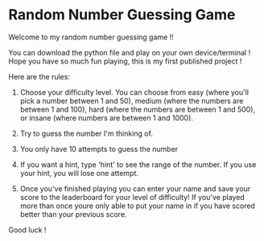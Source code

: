 # Random Number Guessing Game
Welcome to my random number guessing game !!

You can download the python file and play on your own device/terminal !
Hope you have so much fun playing, this is my first published project !

Here are the rules: 

1. Choose your difficulty level. You can choose from easy (where you'll pick a number between 1 and 50), medium (where the numbers are between 1 and 100), hard (where the numbers are between 1 and 500), or insane (where numbers are between 1 and 1000).

2. Try to guess the number I'm thinking of.

3. You only have 10 attempts to guess the number

4. If you want a hint, type 'hint' to see the range of the number. If you use your hint, you will lose one attempt.

5. Once you've finished playing you can enter your name and save your score to the leaderboard for your level of difficulty! If you've played more than once youre only able to put your name in if you have scored better than your previous score.

Good luck !
